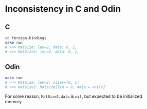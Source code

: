 # Inconsistency in C and Odin

## C

```bash
cd foreign-bindings
make run
# >>> MatSize: len=2, data: 0, 1, 
# >>> MatSize2: len=2, data: 0, 1,
```

## Odin

```bash
make run
# >>> MatSize: len=2, sizes=[0, 1]
# >>> MatSize2: Matsize{len = 0, data = <nil>}
```

For some reason, `MatSize2.data` is `nil`, but expected to be initialized memory.